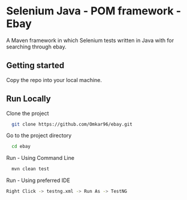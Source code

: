 # Selenium Java - POM framework - Ebay

A Maven framework in which  Selenium tests written in Java with for searching through ebay.


## Getting started
Copy the repo into your local machine.
## Run Locally

Clone the project

```bash
  git clone https://github.com/Omkar96/ebay.git
```

Go to the project directory

```bash
  cd ebay
```

Run - Using Command Line

```bash
  mvn clean test
```

Run - Using preferred IDE
```bash
Right Click -> testng.xml -> Run As -> TestNG
```




